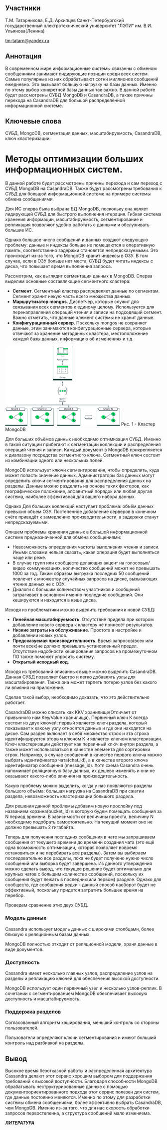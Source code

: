 ﻿## Участники

Т.М. Татарникова, Е.Д. Архипцев
Санкт-Петербургский государственный электротехнический университет
"ЛЭТИ" им. В.И. Ульянова(Ленина)

tm-tatarn@yandex.ru


## Аннотация

В современном мире информационные системы связанны с обменом сообщениями
занимают лидирующие позиции среди всех систем. Самые популярные из них
обрабатывают сотни миллионов сообщений ежедневно. Это вызывает большую
нагрузку на базы данных. Именно по этому выбор конкретной базы данных
так важно. В данной работе будет рассмотрены СУБД MongoDB и CasandraDB,
а также причины перехода на CasandraDB для большой распределённой
информационной системе.

## Ключевые слова

СУБД, MongoDB, сегментация данных, масштабируемость, CasandraDB, ключ 
кластеризации.

# Методы оптимизации больших информационных систем.

В данной работе будет рассмотрены причины перехода и сам переход с 
СУБД MongoDB на CasandraDB. Также будут рассмотрены требования к СУБД
для большой информационной системе на примере системы обмена 
сообщениями. 

Для ИС сперва была выбрана БД MongoDB, поскольку она являет лидирующей
СУБД для быстрого выполнения итерация. Гибкая система хранения информации,
масштабируемость, сегментирование и репликация позволяют удобно работать
с данными и обслуживать большие ИС. 

Однако большое число сообщений и данных создают следующую проблему:
данные и индексы больше не помещаются в оперативную память, 
соответственно задержки становятся непредсказуемыми. Это происходит
из-за того, что MongoDB хранит индексы в ОЗУ. В том случае, если в ОЗУ
больше нет места, СУБД будет читать индексы с диска, что повышает
время выполнения запроса.

Рассмотрим, как выглядит сегментация данных в MongoDB. Сперва выделим
основные составляющие сегментного кластера:

- **Сегмент**. Сегментный кластер распределяет данные по сегментам. 
Сегмент хранит некую часть всего множества данных.
- **Маршрутизатор mongos**. Диспетчер, которые служит для связывания
всех сегментов к единому целому. Используется для перенаправления 
операций чтения и записи на подходящий сегмент. Важно отметить, что
данные элемент системы не хранит данные.
- **Конфигурационный сервер**. Поскольку mongos не сохраняет данные, 
этим занимаются конфигурационные сервера, которые отвечают за
хранение метаданных кластера, местоположение каждой базы данных, 
информацию об изменениях и т.д.

![cluster mongo](./cluster-mongo.png)
Рис. 1 - Кластер MongoDB

Для больших объёмов данных необходимо оптимизация СУБД. Именно в такой
ситуации прибегают к сегментации коллекции и
распределения операций чтения и записи. Каждый документ в MongoDB 
прикрепляется к диапазону посредства сегментного ключа. Сегментный
ключ состоит из комбинации одного или нескольких полей. 

MongoDB использует ключи сегментирования, чтобы определить, куда может
попасть значение данных. Администраторы баз данных могут определить
ключи сегментирования для распределения данных на разделы.
Данные можно разделить на основе таких факторов, как географическое
положение, алфавитный порядок или любая другая система, наиболее
эффективная для вашего набора данных.

Однако Для больших коллекций наступает проблема: объём данных превысил
объем ОЗУ. Постепенное добавление серверов в конечном счёте приведёт к
замедлению производительности, а задержки станут непредсказуемыми.

Опишем проблемы хранения данных в большой информационной системе 
предназначенной для обмена сообщениями:
- Невозможность определения частоты выполнения чтения и записи. Иными
словами нельзя сказать, какая операция будет выполняться чаще или реже.
- В случае групп или сообществ делающих акцент на голосовых/видео
коммуникациях, количество сообщений может не превышать 1000 за год. 
Таким образом выгрузка последних 50 сообщений повлечет к множеству 
случайных запросов на диске, вызывающих чтение данных не с ОЗУ.
- Диалоги с большим количеством участников и сообщений затрагивает
в основном именно последние сообщений. Они кешируются и находятся в
кэше диска.

Исходя из проблематики можно выделить требования к новой СУБД:
- **Линейная масштабируемость**. Отсутствие придела при котором
добавление нового сервера к кластеру не принесёт результатов.
- **Низкие затраты на обслуживание**. Простота в настройке и добавлении
новых узлов.
- **Предсказуемая производительность**. Время запросов(всех или почти
всех)не должно превышать установленный предел. Отсутствие надобности
кеширования запросов на промежуточном ПО также поможет упросить систему.
- **Открытый исходный код**. 
 
Исходя из требований описанных выше можно выделить CasandraDB. Данная
СУБД позволяет быстро и легко добавлять узлы для масштабирования. Также
она может терпеть потерю узлов без какого ли влияния на приложение.

Сделав такой выбор, необходимо доказать, что это действительно работает.

CasandraDB можно описать как KKV хранилище(Отличает от привычного 
нам Key/Value хранилища). Первичный ключ K всегда состоит из двух 
ключей: первый является ключ раздела, который показывает к какому узлу
относятся данные и где они находятся на диске. Сам раздел включает в 
себя множество строк и эта строка идентифицируется вторым ключом K и 
является ключом кластеризации. Ключ кластеризации действует как 
первичный ключ внутри раздела, а также может использоваться в качестве
элемента для сортировки строк. Например, в случае сообщений в качестве
первого ключа можно выбрать идентификатор чата(chat_id), а в качестве 
второго ключа идентификатор сообщения (message_id). Хотя схема 
Casandra очень напоминает реляционную базу данных, их дешево изменять 
и они не оказывают какого-либо влияния на производительность.

Какую проблему можно выделить, когда у нас появляются разделы 
большого объёма: большая нагрузка на CasandraDB при сжатии раздела,
невозможность кластеризации большого раздела.

Для решения данной проблемы добавим новую прослойку под названием
корзина(bucket_id) в которую будем помещать сообщения за N период
времени. В зависимости от величины проекта, величину N необходимо
подобрать самостоятельно. На текущий момент оно не должно превышать
2 гигабайта.

Теперь для получения последних сообщения в чате мы запрашиваем 
сообщения от текущего времени до времени создания чата (это ещё одна
возможность оптимизации, которая позволяет вовремя остановиться и не 
перебирать все разделы). Затем вы выбираем последовательно все разделы,
пока не будет получено нужно число сообщений или выборка будет 
завершена. Из данного утверждения можно сделать вывод, что текущее
решение будет оптимально для крупных чатов с большим количество
сообщений, поскольку их сообщения будут лежать в последних(или первом)
разделе. Однако для сообществ, где сообщения редки - данный способ наоборот
будет не эффективный, поскольку придется затратить большее время на
перебор.


Проведем сравнение этих двух СУБД.

### Модель данных

Cassandra использует модель данных с широкими столбцами, более
близкую к реляционным базам данных.

MongoDB полностью отходит от реляционной модели, храня данные в виде
документов.

### Доступность

Cassandra имеет несколько главных узлов, распределение узлов на 
разделы и репликацию ключей для обеспечения высокой доступности.

MongoDB использует один первичный узел и несколько узлов-реплик. В
сочетании с сегментированием MongoDB обеспечивает высокую доступность
и масштабируемость.

### Поддержка разделов

Согласованный алгоритм хэширования, меньший контроль со стороны
пользователей.

Пользователи определяют ключи сегментирования и имеют больший контроль
над разбивкой на разделы.


## Вывод

Высокое время безотказной работы и распределенная архитектура
Cassandra делают этот сервис хорошим выбором для поддержания 
требований к высокой доступности. Благодаря способности MongoDB
обрабатывать неструктурированные данные с помощью 
документоориентированного подхода этот сервис полезен для систем, где
данные постоянно меняются. Именно по этому для разработки системы
обмена сообщениями, более эффективно выбрать CasandraDB, чем MongoDB.
Именно из-за того, что для нас скорость обработки запросов первостепенна,
а структура сообщений мало изменяема.

*****ЛИТЕРАТУРА*****


